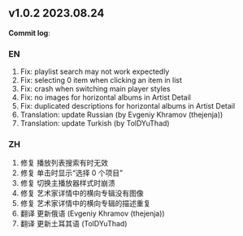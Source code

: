 ## **v1.0.2 2023.08.24**

**Commit log**:

### EN
1. Fix: playlist search may not work expectedly
2. Fix: selecting 0 item when clicking an item in list
3. Fix: crash when switching main player styles 
4. Fix: no images for horizontal albums in Artist Detail
5. Fix: duplicated descriptions for horizontal albums in Artist Detail
6. Translation: update Russian (by Evgeniy Khramov (thejenja))
7. Translation: update Turkish (by TolDYuThad)


### ZH
1. 修复 播放列表搜索有时无效
2. 修复 单击时显示“选择 0 个项目”
3. 修复 切换主播放器样式时崩溃 
4. 修复 艺术家详情中的横向专辑没有图像
5. 修复 艺术家详情中的横向专辑的描述重复
6. 翻译 更新俄语 (Evgeniy Khramov (thejenja))
7. 翻译 更新土耳其语 (TolDYuThad)


